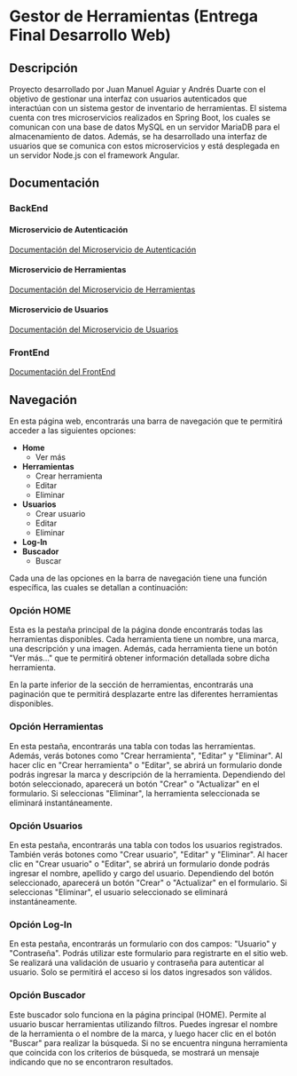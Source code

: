 # Gestor de Herramientas (Entrega Final Desarrollo Web)

## Descripción

Proyecto desarrollado por Juan Manuel Aguiar y Andrés Duarte con el objetivo de gestionar una interfaz con usuarios autenticados que interactúan con un sistema gestor de inventario de herramientas. El sistema cuenta con tres microservicios realizados en Spring Boot, los cuales se comunican con una base de datos MySQL en un servidor MariaDB para el almacenamiento de datos. Además, se ha desarrollado una interfaz de usuarios que se comunica con estos microservicios y está desplegada en un servidor Node.js con el framework Angular.

## Documentación

### BackEnd
#### Microservicio de Autenticación
[Documentación del Microservicio de Autenticación](Documentation/BackEnd/Auth_Service/index.html)
#### Microservicio de Herramientas
[Documentación del Microservicio de Herramientas](Documentation/BackEnd/Tool_Service/index.html)
#### Microservicio de Usuarios
[Documentación del Microservicio de Usuarios](Documentation/BackEnd/User_Service/index.html)
### FrontEnd
[Documentación del FrontEnd](Documentation/FrontEnd/index.html)

## Navegación

En esta página web, encontrarás una barra de navegación que te permitirá acceder a las siguientes opciones:

- **Home**
  - Ver más
- **Herramientas**
  - Crear herramienta
  - Editar
  - Eliminar
- **Usuarios**
  - Crear usuario
  - Editar
  - Eliminar
- **Log-In**
- **Buscador**
  - Buscar

Cada una de las opciones en la barra de navegación tiene una función específica, las cuales se detallan a continuación:

### Opción HOME

Esta es la pestaña principal de la página donde encontrarás todas las herramientas disponibles. Cada herramienta tiene un nombre, una marca, una descripción y una imagen. Además, cada herramienta tiene un botón "Ver más..." que te permitirá obtener información detallada sobre dicha herramienta.

En la parte inferior de la sección de herramientas, encontrarás una paginación que te permitirá desplazarte entre las diferentes herramientas disponibles.

### Opción Herramientas

En esta pestaña, encontrarás una tabla con todas las herramientas. Además, verás botones como "Crear herramienta", "Editar" y "Eliminar". Al hacer clic en "Crear herramienta" o "Editar", se abrirá un formulario donde podrás ingresar la marca y descripción de la herramienta. Dependiendo del botón seleccionado, aparecerá un botón "Crear" o "Actualizar" en el formulario. Si seleccionas "Eliminar", la herramienta seleccionada se eliminará instantáneamente.

### Opción Usuarios

En esta pestaña, encontrarás una tabla con todos los usuarios registrados. También verás botones como "Crear usuario", "Editar" y "Eliminar". Al hacer clic en "Crear usuario" o "Editar", se abrirá un formulario donde podrás ingresar el nombre, apellido y cargo del usuario. Dependiendo del botón seleccionado, aparecerá un botón "Crear" o "Actualizar" en el formulario. Si seleccionas "Eliminar", el usuario seleccionado se eliminará instantáneamente.

### Opción Log-In

En esta pestaña, encontrarás un formulario con dos campos: "Usuario" y "Contraseña". Podrás utilizar este formulario para registrarte en el sitio web. Se realizará una validación de usuario y contraseña para autenticar al usuario. Solo se permitirá el acceso si los datos ingresados son válidos.

### Opción Buscador

Este buscador solo funciona en la página principal (HOME). Permite al usuario buscar herramientas utilizando filtros. Puedes ingresar el nombre de la herramienta o el nombre de la marca, y luego hacer clic en el botón "Buscar" para realizar la búsqueda. Si no se encuentra ninguna herramienta que coincida con los criterios de búsqueda, se mostrará un mensaje indicando que no se encontraron resultados.
